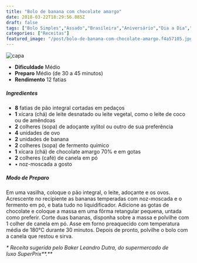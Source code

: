```yaml
---
title: "Bolo de banana com chocolate amargo"
date: 2018-03-22T18:29:56.885Z
draft: false
tags: ["Bolo Simples","Assado","Brasileira","Aniversário","Dia a Dia","Festas","Ocasiões Especiais","banana","Bolo","Chocolate","receita"]
categories: ["Receitas"]
featured_image: "/post/bolo-de-banana-com-chocolate-amargo.f4a57105.jpg"
---
```


![capa](/post/bolo-de-banana-com-chocolate-amargo.f4a57105.jpg)

*   **Dificuldade** Médio
*   **Preparo** Médio (de 30 a 45 minutos)
*   **Rendimento** 12 fatias

##### Ingredientes

*   **8** fatias de pão integral cortadas em pedaços
*   **1** xícara (chá) de leite desnatado ou leite vegetal, como o leite de coco ou de amêndoas
*   **2** colheres (sopa) de adoçante xylitol ou outro de sua preferência
*   **4** unidades de ovo
*   **2** unidades de banana
*   **2** colheres (sopa) de fermento químico
*   **1** xícara (chá) de chocolate amargo 70% e em gotas
*   **2** colheres (café) de canela em pó
*   • noz-moscada a gosto

##### Modo de Preparo

Em uma vasilha, coloque o pão integral, o leite, adoçante e os ovos. Acrescente no recipiente as bananas temperadas com noz-moscada e o fermento em pó, e bata tudo no liquidificador. Adicione as gotas de chocolate e coloque a massa em uma fôrma retangular pequena, untada como preferir. Corte duas bananas, disponha sobre a massa e polvilhe com 1 colher de canela em pó. Asse em forno preaquecido com temperatura média de 180°C durante 30 minutos. Depois de pronto, polvilhe o bolo com a canela que restou e sirva.

_\* Receita sugerida pelo Baker Leandro Dutra, do supermercado de luxo SuperPrix**.**_
